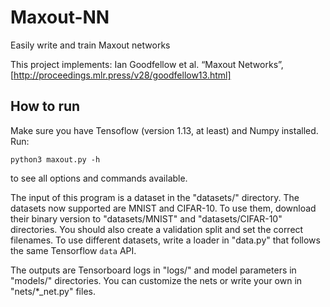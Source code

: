 
# Maxout-NN

Easily write and train Maxout networks 

This project implements: Ian Goodfellow et al. “Maxout Networks”, [http://proceedings.mlr.press/v28/goodfellow13.html]

## How to run

Make sure you have Tensoflow (version 1.13, at least) and Numpy installed.  Run:

	python3 maxout.py -h

to see all options and commands available.

The input of this program is a dataset in the "datasets/" directory. The datasets now supported are MNIST and CIFAR-10. To use them, download their binary version to "datasets/MNIST" and "datasets/CIFAR-10" directories. You should also create a validation split and set the correct filenames. To use different datasets, write a loader in "data.py" that follows the same Tensorflow `data` API.

The outputs are Tensorboard logs in "logs/" and model parameters in "models/" directories. You can customize the nets or write your own in "nets/\*_net.py" files.
